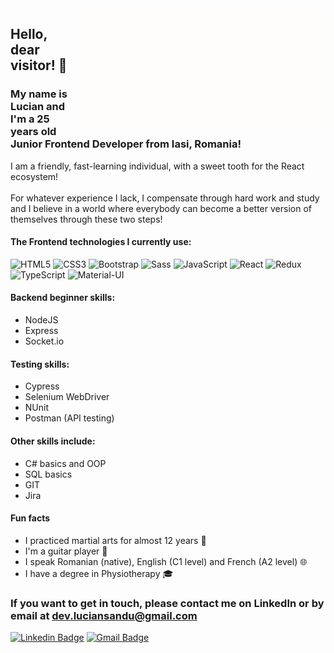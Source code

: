 <img align="right" width="400px" height="200px" src="https://github.com/sandu-lucian/sandu-lucian/blob/master/gifs/Hi.gif">

## Hello, dear visitor! 👋

### My name is Lucian and I'm a 25 years old Junior Frontend Developer from Iasi, Romania!

I am a friendly, fast-learning individual, with a sweet tooth for the React ecosystem!<br><br> For whatever experience I lack, I compensate through hard work and study and I believe in a world where everybody can become a better version of themselves through these two steps!

#### The Frontend technologies I currently use:
![HTML5](https://img.shields.io/badge/html5%20-%23E34F26.svg?&style=for-the-badge&logo=html5&logoColor=white)
![CSS3](https://img.shields.io/badge/css3%20-%231572B6.svg?&style=for-the-badge&logo=css3&logoColor=white)
![Bootstrap](https://img.shields.io/badge/bootstrap%20-%23563D7C.svg?&style=for-the-badge&logo=bootstrap&logoColor=white)
![Sass](https://img.shields.io/badge/SASS%20-hotpink.svg?&style=for-the-badge&logo=SASS&logoColor=white)
![JavaScript](https://img.shields.io/badge/javascript%20-%23323330.svg?&style=for-the-badge&logo=javascript&logoColor=%23F7DF1E)
![React](https://img.shields.io/badge/react%20-%2320232a.svg?&style=for-the-badge&logo=react&logoColor=%2361DAFB)
![Redux](https://img.shields.io/badge/redux%20-%23593d88.svg?&style=for-the-badge&logo=redux&logoColor=white)
![TypeScript](https://img.shields.io/badge/typescript%20-%23007ACC.svg?&style=for-the-badge&logo=typescript&logoColor=white)
![Material-UI](https://img.shields.io/badge/material%20ui%20-%230081CB.svg?&style=for-the-badge&logo=material-ui&logoColor=white)

#### Backend beginner skills:
- NodeJS
- Express
- Socket.io

#### Testing skills:
- Cypress
- Selenium WebDriver
- NUnit
- Postman (API testing)

#### Other skills include:
- C# basics and OOP
- SQL basics
- GIT
- Jira

#### Fun facts
- I practiced martial arts for almost 12 years :muscle:
- I'm a guitar player :musical_note:
- I speak Romanian (native), English (C1 level) and French (A2 level) :globe_with_meridians:
- I have a degree in Physiotherapy :mortar_board:

### If you want to get in touch, please contact me on LinkedIn or by email at dev.luciansandu@gmail.com

[![Linkedin Badge](https://img.shields.io/badge/linkedin%20-%230077B5.svg?&style=for-the-badge&logo=linkedin&logoColor=white&link=https://www.linkedin.com/in/lucian-sandu/)](https://www.linkedin.com/in/lucian-sandu/)
[![Gmail Badge](https://img.shields.io/badge/Gmail-D14836?style=for-the-badge&logo=gmail&logoColor=white&link=mailto:dev.luciansandu@gmail.com)](mailto:dev.luciansandu@gmail.com)
